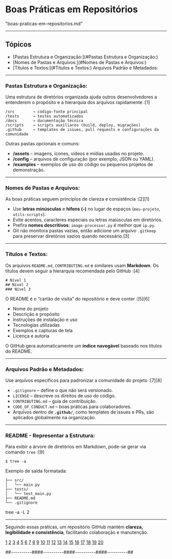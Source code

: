 # Boas Práticas em Repositórios
"boas-praticas-em-repositorios.md"

---

## Tópicos
- [Pastas Estrutura e Organização:](#Pastas Estrutura e Organização:)
- [Nomes de Pastas e Arquivos:](#Nomes de Pastas e Arquivos:)
- [Títulos e Textos:](#Títulos e Textos:)
Arquivos Padrão e Metadados:


***

### Pastas Estrutura e Organização:

Uma estrutura de diretórios organizada ajuda outros desenvolvedores a entenderem o propósito e a hierarquia dos arquivos rapidamente :[1]

```
/src        → código-fonte principal
/tests      → testes automatizados
/docs       → documentação técnica
/scripts    → scripts auxiliares (build, deploy, migrações)
.github     → templates de issues, pull requests e configurações da comunidade
```

Outras pastas opcionais e comuns:
- **/assets** – imagens, ícones, vídeos e mídias usadas no projeto.  
- **/config** – arquivos de configuração (por exemplo, JSON ou YAML).  
- **/examples** – exemplos de uso do código ou pequenos projetos de demonstração.


***

### Nomes de Pastas e Arquivos:

As boas práticas seguem princípios de clareza e consistência :[2][1]
- Use **letras minúsculas** e **hifens (-)** no lugar de espaços (`meu-projeto`, `utils-scripts`).  
- Evite acentos, caracteres especiais ou letras maiúsculas em diretórios.  
- Prefira **nomes descritivos**: `image-processor.py` é melhor que `ip.py`.  
- Git não monitora pastas vazias, então adicione um arquivo `.gitkeep` para preservar diretórios vazios quando necessário.[3]


***

### Títulos e Textos:

Os arquivos `README.md`, `CONTRIBUTING.md` e similares usam **Markdown**. Os títulos devem seguir a hierarquia recomendada pelo GitHub :[4]
```
# Nível 1
## Nível 2
### Nível 3
```
  
O README é o “cartão de visita” do repositório e deve conter :[5][6]
- Nome do projeto  
- Descrição e propósito  
- Instruções de instalação e uso  
- Tecnologias utilizadas  
- Exemplos e capturas de tela  
- Licença e autoria  

O GitHub gera automaticamente um **índice navegável** baseado nos títulos do README.


***

### Arquivos Padrão e Metadados:

Use arquivos específicos para padronizar a comunidade do projeto :[7][8]
- `.gitignore` – define o que não será versionado.  
- `LICENSE` – descreve os direitos de uso do código.  
- `CONTRIBUTING.md` – guia de contribuição.  
- `CODE_OF_CONDUCT.md` – boas práticas para colaboradores.  
- Arquivos dentro de **`.github/`**, como templates de issues e PRs, são aplicados globalmente na organização.


***

### README - Representar a Estrutura:

Para exibir a árvore de diretórios em Markdown, pode-se gerar via comando `tree` :[9]
```
$ tree -a
```
Exemplo de saída formatada:
```
├── src/
│   └── main.py
├── tests/
│   └── test_main.py
├── README.md
└── .gitignore
```

tree -a -L 2


***

Seguindo essas práticas, um repositório GitHub mantém **clareza, legibilidade e consistência**, facilitando colaboração e manutenção.

[1](https://www.dio.me/articles/boas-praticas-de-organizacao-para-repositorios-git-eficiencia-e-clareza-no-codigo-088d74f7d99e)
[2](https://docs.github.com/pt/repositories/working-with-files/managing-files/creating-new-files)
[3](https://pt.stackoverflow.com/questions/437043/como-criar-uma-pasta-dentro-do-meu-reposit%C3%B3rio-no-github)
[4](https://docs.github.com/pt/get-started/writing-on-github/getting-started-with-writing-and-formatting-on-github/basic-writing-and-formatting-syntax)
[5](https://www.alura.com.br/artigos/escrever-bom-readme)
[6](https://www.dio.me/articles/personalize-o-readme-no-github)
[7](https://docs.github.com/pt/communities/setting-up-your-project-for-healthy-contributions/creating-a-default-community-health-file)
[8](https://docs.github.com/pt/repositories/creating-and-managing-repositories/best-practices-for-repositories)
[9](https://agilso.com/6-como-representar-a-estrutura-de-diretorios-e-arquivos-em-texto-markdown)
[10](https://www.youtube.com/watch?v=PpVJ2HxpXAE)
[11](https://docs.github.com/pt/repositories/working-with-files/managing-files)
[12](https://github.com/JuniorLima22/padroes-e-nomenclaturas-no-git)
[13](https://www.reddit.com/r/github/comments/175lsoc/is_there_a_tool_that_creates_a_folder_structure/)
[14](https://github.com/iuricode/padroes-de-commits)
[15](https://www.youtube.com/watch?v=Xsulc8agj_A)
[16](https://github.com/frontendbr/forum/discussions/2407)
[17](https://www.reddit.com/r/programming/comments/gbe0rl/git_branch_naming_conventions/)
[18](https://www.youtube.com/watch?v=EGmzAs1G0z0)
[19](https://www.youtube.com/watch?v=oVnenyWTndY)
[20](https://docs.github.com/pt/get-started/start-your-journey/uploading-a-project-to-github)





##----------####----------####----------####----------##